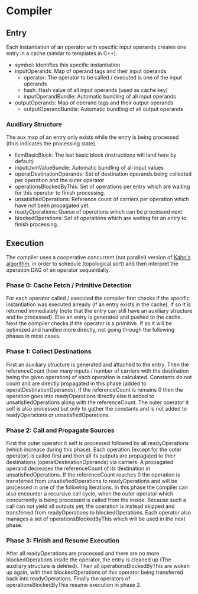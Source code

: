 # Compiler

## Entry
Each instantiation of an operator with specific input operands creates one entry in a cache (similar to templates in C++).
- symbol: Identifies this specific instantiation
- inputOperands: Map of operand tags and their input operands
    - operator: The operator to be called / executed is one of the input operands
    - hash: Hash value of all input operands (used as cache key)
    - inputOperandBundle: Automatic bundling of all input operands
- outputOperands: Map of operand tags and their output operands
    - outputOperandBundle: Automatic bundling of all output operands

### Auxiliary Structure
The aux map of an entry only exists while the entry is being processed (thus indicates the processing state).
- llvmBasicBlock: The last basic block (instructions will land here by default)
- inputLlvmValueBundle: Automatic bundling of all input values
- operatDestinationOperands: Set of destination operands being collected per operation and the outer operator
- operationsBlockedByThis: Set of operations per entry which are waiting for this operator to finish processing.
- unsatisfiedOperations: Reference count of carriers per operation which have not been propagated yet.
- readyOperations: Queue of operations which can be processed next.
- blockedOperations: Set of operations which are waiting for an entry to finish processing.


## Execution
The compiler uses a cooperative concurrent (not parallel) version of [Kahn's algorithm](https://en.wikipedia.org/wiki/Topological_sorting#Kahn's_algorithm),
in order to schedule (topological sort) and then interpret the operation DAG of an operator sequentially.

### Phase 0: Cache Fetch / Primitive Detection
For each operator called / executed the compiler first checks if the specific instantiation was executed already (if an entry exists in the cache).
If so it is returned immediately (note that the entry can still have an auxiliary structure and be processed).
Else an entry is generated and pushed to the cache.
Next the compiler checks if the operator is a primitive.
If so it will be optimized and handled more directly, not going through the following phases in most cases.

### Phase 1: Collect Destinations
First an auxiliary structure is generated and attached to the entry.
Then the referenceCount (how many inputs / number of carriers with the destination being the given operation) of each operation is calculated.
Constants do not count and are directly propagated in this phase (added to operatDestinationOperands).
If the referenceCount is remains 0 then the operation goes into readyOperations directly else it added to unsatisfiedOperations along with the referenceCount.
The outer operator it self is also processed but only to gather the constants and is not added to readyOperations or unsatisfiedOperations.

### Phase 2: Call and Propagate Sources
First the outer operator it self is processed followed by all readyOperations (which increase during this phase).
Each operation (except for the outer operator) is called first and then all its outputs are propagated to their destinations (operatDestinationOperands) via carriers.
A propagated operand decreases the referenceCount of its destination in unsatisfiedOperations.
If the referenceCount reaches 0 the operation is transferred from unsatisfiedOperations to readyOperations and will be processed in one of the following iterations.
In this phase the compiler can also encounter a recursive call cycle, when the outer operator which concurrently is being processed is called from the inside.
Because such a call can not yield all outputs yet, the operation is instead skipped and transferred from readyOperations to blockedOperations.
Each operator also manages a set of operationsBlockedByThis which will be used in the next phase.

### Phase 3: Finish and Resume Execution
After all readyOperations are processed and there are no more blockedOperations inside the operator, the entry is cleaned up (The auxiliary structure is deleted).
Then all operationsBlockedByThis are woken up again, with their blockedOperations of this operator being transferred back into readyOperations.
Finally the operators of operationsBlockedByThis resume execution in phase 2.
